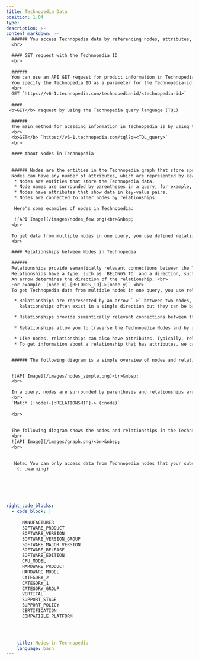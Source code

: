```yaml
---
title: Technopedia Data
position: 1.04
type:
description: >-  
content_markdown: >-
  ###### You access Technopedia data by referencing nodes, attributes, relationships, or Technopedia IDs in the Technopedia graph.
  <br>

  #### GET request with the Technopedia ID
  <br>

  ######
  You can use an API GET request for product information in Technopedia by referencing the Technopedia ID.<br>
  You specify the Technopedia ID as a parameter for the Technopedia-id TQL endpoint. <br>
  <br>
  GET `https://v6-1.technopedia.com/technopedia-id/<technopedia-id>`
  
  #### 
 <b>GET</b> request by using the Technopedia query language (TQL)

  ######
  The main method for acessing information in Technopedia is by using the API with the Technopedia query language (TQL) to query nodes and relationships in the Technopedia database.<br>
  <br>
  <b>GET</b> `https://v6-1.technopedia.com/tql?q=<TQL_query>`
  <br>

  #### About Nodes in Technopedia
  
  
  ###### Nodes are the entities in the Technopedia graph that store specific categories of data. <br>
  Nodes can have any number of attributes, which are represented by key-value-pairs.<br> 
   * Nodes are entities that store the Technopedia data.
   * Node names are surrounded by parentheses in a query, for example, (Node).
   * Nodes have attributes that show data in key-value pairs.
   * Nodes are connected to other nodes by relationships.

   Here's some examples of nodes in Technopedia:

   ![API Image](/images/nodes_few.png)<br>&nbsp;
  <br>
   
  To get data from multiple nodes in one query, you use defined relationships to other nodes. 
  <br>

  #### Relationships between Nodes in Technopedia 

  ######
  Relationships provide semantically relevant connections between the Technopedia nodes. <br>
  Relationships have a type, such as `BELONGS_TO` and a direction, such as node x to node y. <br>
  An arrow determines the direction of the relationship. <br>
  For example `(node x)-[BELONGS_TO]->(node y)` <br>
  To get Technopedia data from multiple nodes in one query, you use relationships to traverse nodes and define the criteria for the data that you want to extract from the database.

   * Relationships are represented by an arrow `->` between two nodes, which represents the direction of the relationship. 
     Relationships often exist in a single direction but they can be bidirectional.

   * Relationships provide semantically relevant connections between the Technopedia database nodes, for example, the software product node has the relationship: `[HAS_A]->` to the manufacturer node.

   * Relationships allow you to traverse the Technopedia Nodes and by using the Technopedia query language, and to get data from the specified nodes in one query.

   * Like nodes, relationships can also have attributes. Typically, relationship have quantitative attributes, such as time intervals.
   * To get information about a relationship that has attributes, we can assign it an alias for later reference. The alias is placed in front of the colon `-[anyAlias:Relationship_name]->(node)`


  ###### The following diagram is a simple overview of nodes and relationships:


  ![API Image](/images/nodes_simple.png)<br>&nbsp;
  <br>

  In a query, nodes are surrounded by parenthesis and relationships are surrounded by square brackets as shown in the following example:
  <br>
  `Match (:node)-[:RELATIONSHIP]-> (:node)`
  
  <br>
 
  
  The following diagram shows the nodes and relationships in the Technopedia database. <br>
  <br>
  ![API Image](/images/graph.png)<br>&nbsp;
  <br>

  
   Note: You can only access data from Technopedia nodes that your subscription allows.
    {: .warning} 

  




right_code_blocks:
  - code_block: |
      
      MANUFACTURER
      SOFTWARE_PRODUCT
      SOFTWARE_VERSION
      SOFTWARE_VERSION_GROUP
      SOFTWARE_MAJOR_VERSION
      SOFTWARE_RELEASE
      SOFTWARE_EDITION
      CPU_MODEL
      HARDWARE PRODUCT
      HARDWARE MODEL
      CATEGORY_2
      CATEGORY_1
      CATEGORY_GROUP
      VERTICAL
      SUPPORT_STAGE
      SUPPORT_POLICY
      CERTIFICATION
      COMPATIBLE PLATFORM



           
    title: Nodes in Technopedia
    language: bash
---
```


